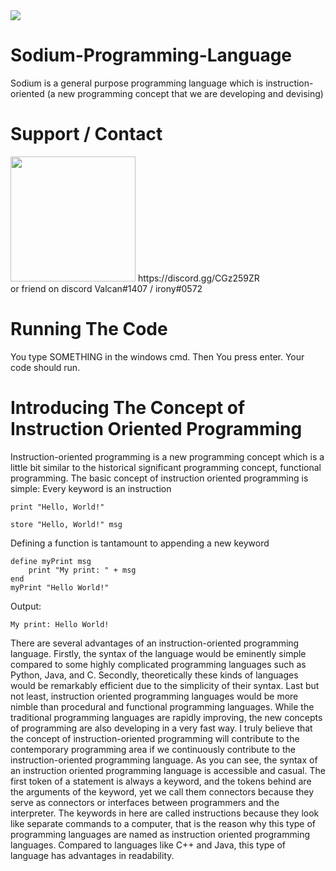 <img src="https://media.discordapp.net/attachments/896783689176977508/906387936319275018/explosion-14066.png">

# Sodium-Programming-Language
Sodium is a general purpose programming language which is instruction-oriented (a new programming concept that we are developing and devising)

# Support / Contact
<img src="https://cdn.icon-icons.com/icons2/2108/PNG/512/discord_icon_130958.png" width="200" height="200">
https://discord.gg/CGz259ZR
<br>
or friend on discord Valcan#1407 / irony#0572

# Running The Code
You type SOMETHING in the windows cmd. Then You press enter.
Your code should run.

# Introducing The Concept of Instruction Oriented Programming
Instruction-oriented programming is a new programming concept which is a little bit similar to the historical significant programming concept, functional programming. The basic concept of instruction oriented programming is simple:
Every keyword is an instruction

`print "Hello, World!"`

`store "Hello, World!" msg`

Defining a function is tantamount to appending a new keyword

```
define myPrint msg
    print "My print: " + msg
end
myPrint "Hello World!"
```

Output:

`My print: Hello World!`

There are several advantages of an instruction-oriented programming language. Firstly, the syntax of the language would be eminently simple compared to some highly complicated programming languages such as Python, Java, and C. Secondly, theoretically these kinds of languages would be remarkably efficient due to the simplicity of their syntax. Last but not least, instruction oriented programming languages would be more nimble than procedural and functional programming languages. While the traditional programming languages are rapidly improving, the new concepts of programming are also developing in a very fast way. I truly believe that the concept of instruction-oriented programming will contribute to the contemporary programming area if we continuously contribute to the instruction-oriented programming language.
	As you can see, the syntax of an instruction oriented programming language is accessible and casual. The first token of a statement is always a keyword, and the tokens behind are the arguments of the keyword, yet we call them connectors because they serve as connectors or interfaces between programmers and the interpreter. The keywords in here are called instructions because they look like separate commands to a computer, that is the reason why this type of programming languages are named as instruction oriented programming languages. Compared to languages like C++ and Java, this type of language has advantages in readability. 
